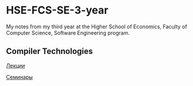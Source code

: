# HSE-FCS-SE-3-year
My notes from my third year at the Higher School of Economics, Faculty of Computer Science, Software Engineering program.

## Compiler Technologies

[Лекции](<Compiler Technologies/lections/lections.pdf>)

[Семинары](<Compiler Technologies/seminars/seminars.pdf>)